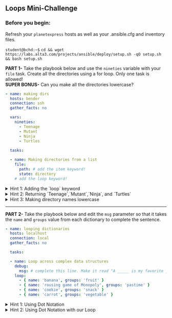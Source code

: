 ## Loops Mini-Challenge

### Before you begin:

Refresh your `planetexpress` hosts as well as your .ansible.cfg and inventory files.

`student@bchd:~$` `cd && wget https://labs.alta3.com/projects/ansible/deploy/setup.sh -qO setup.sh && bash setup.sh`

**PART 1-** Take the playbook below and use the `nineties` variable with your `file` task. Create all the directories using a for loop. Only one task is allowed!  
**SUPER BONUS-** Can you make all the directories lowercase?

```yaml
- name: making dirs
  hosts: bender
  connection: ssh
  gather_facts: no

  vars: 
    nineties:
      - Teenage
      - Mutant
      - Ninja
      - Turtles
      
  tasks:

  - name: Making directories from a list
    file:
      path: # add the item keyword!
      state: directory
    # add the loop keyword!
```

<details>
<summary>Hint 1: Adding the `loop` keyword</summary>
        
```yaml
  - name: Making directories from a list
    file:
      path: # add the item keyword!
      state: directory
    loop: "{{ nineties }}"
```      
</details>

<details>
<summary>Hint 2: Returning `Teenage`,`Mutant`,`Ninja`, and `Turtles`</summary>

When using a loop, each item returned is represented by the variable `{{ item }}`!
  
```yaml
  - name: Making directories from a list
    file:
      path: "{{ item }}"
      state: directory
    loop: "{{ nineties }}"
```      
</details>

<details>
<summary>Hint 3: Making directory names lowercase</summary>

This is a topic we'll explore in greater detail later-- but Jinja2 has what are known as **filters** that can change objects. In this case, the [|lower](http://www.freekb.net/Article?id=2574) filter will do the job!
  
```yaml
  - name: Making directories from a list
    file:
      path: "{{ item | lower }}"
      state: directory
    loop: "{{ nineties }}"
```      
</details>

***

**PART 2-** Take the playbook below and edit the `msg` parameter so that it takes the `name` and `groups` value from each dictionary to complete the sentence.

```yaml
- name: looping dictionaries
  hosts: localhost
  connection: local
  gather_facts: no

  tasks:

  - name: Loop across complex data structures
    debug:
      msg: # complete this line. Make it read "A _____ is my favorite ____!"
    loop:
      - { name: 'banana', groups: 'fruit' }
      - { name: 'rousing game of Monopoly', groups: 'pastime' }
      - { name: 'cookie', groups: 'snack' }
      - { name: 'carrot', groups: 'vegetable' }
```

<details>
<summary>Hint 1: Using Dot Notation</summary>

Our loop is going over a sequence (aka array/list) of mappings (aka object/dictionary). From each mapping in that list, we want to return the value of `name` and the value of `groups`.  
Here's a breakdown of how `item` would be sliced using dot notation.
  
```
item.name = banana
item.groups = fruit
item.name = rousing game of Monopoly
item.groups = pastime
item.name = cookie
item.groups = snack
item.name = carrot
item.groups = vegetable
```
  
</details>

<details>
<summary>Hint 2: Using Dot Notation with our Loop</summary>

```
  - name: Loop across complex data structures
    debug:
      msg: "A {{ item.name }} is my favorite {{ item.groups }}!"
    loop:
      - { name: 'banana', groups: 'fruit' }
      - { name: 'rousing game of Monopoly', groups: 'pastime' }
      - { name: 'cookie', groups: 'snack' }
      - { name: 'carrot', groups: 'vegetable' }
```
  
</details>
